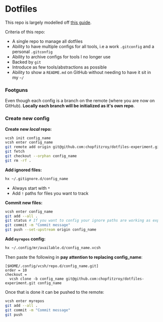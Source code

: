 # Dotfiles

This repo is largely modelled off [this guide](https://germano.dev/dotfiles/).

Criteria of this repo:

- A single repo to manage all dotfiles
- Ability to have multiple configs for all tools, i.e a work `.gitconfig` and a personal `.gitconfig`
- Ability to archive configs for tools I no longer use
- Backed by `git`
- Introduce as few tools/abstractions as possible
- Ability to show a `README.md` on GitHub without needing to have it sit in my `~/`

### Footguns

Even though each config is a branch on the remote (where you are now on GitHub). **Locally each branch will be initialized as it's own repo**.

### Create new config

**Create new _local_ repo:**

```sh
vcsh init config_name
vcsh enter config_name
git remote add origin git@github.com:chopfitzroy/dotfiles-experiment.git
git fetch
git checkout --orphan config_name
git rm -rf .
```

**Add ignored files:**

```sh
hx ~/.gitignore.d/config_name
```

- Always start with `*`
- Add `!` paths for files you want to track

**Commit new files:**

```sh
vcsh enter config_name
git add --all .
git status # If you want to config your ignore paths are working as expected
git commit -m "Commit message"
git push --set-upstream origin config_name
```

**Add `myrepos` config:**

```sh
hx ~/.config/mr/available.d/config_name.vcsh
```

Then paste the following in **pay attention to replacing config_name**:

```
[$HOME/.config/vcsh/repo.d/config_name.git]
order = 10
checkout =
  vcsh clone -b config_name git@github.com:chopfitzroy/dotfiles-experiment.git config_name
```

Once that is done it can be pushed to the remote:

```sh
vcsh enter myrepos
git add --all .
git commit -m "Commit message"
git push
```

